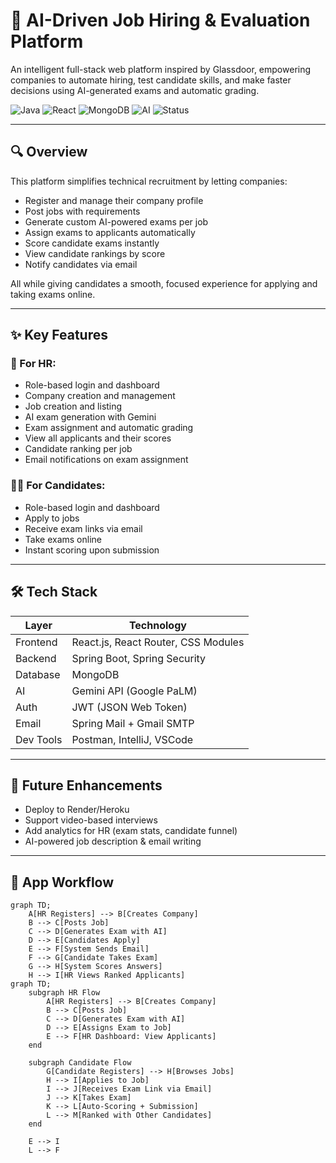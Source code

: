 # 🧠 AI-Driven Job Hiring & Evaluation Platform

An intelligent full-stack web platform inspired by Glassdoor, empowering companies to automate hiring, test candidate skills, and make faster decisions using AI-generated exams and automatic grading.

![Java](https://img.shields.io/badge/Backend-Java%20%7C%20Spring%20Boot-blue)
![React](https://img.shields.io/badge/Frontend-React.js-blueviolet)
![MongoDB](https://img.shields.io/badge/Database-MongoDB-green)
![AI](https://img.shields.io/badge/AI-Gemini%20API-red)
![Status](https://img.shields.io/badge/Project-Active-lightgrey)

---

## 🔍 Overview

This platform simplifies technical recruitment by letting companies:

- Register and manage their company profile
- Post jobs with requirements
- Generate custom AI-powered exams per job
- Assign exams to applicants automatically
- Score candidate exams instantly
- View candidate rankings by score
- Notify candidates via email

All while giving candidates a smooth, focused experience for applying and taking exams online.

---

## ✨ Key Features

### 🏢 For HR:
- Role-based login and dashboard
- Company creation and management
- Job creation and listing
- AI exam generation with Gemini
- Exam assignment and automatic grading
- View all applicants and their scores
- Candidate ranking per job
- Email notifications on exam assignment

### 👩‍💻 For Candidates:
- Role-based login and dashboard
- Apply to jobs
- Receive exam links via email
- Take exams online
- Instant scoring upon submission

---

## 🛠 Tech Stack

| Layer     | Technology                          |
|-----------|--------------------------------------|
| Frontend  | React.js, React Router, CSS Modules  |
| Backend   | Spring Boot, Spring Security         |
| Database  | MongoDB                              |
| AI        | Gemini API (Google PaLM)             |
| Auth      | JWT (JSON Web Token)                 |
| Email     | Spring Mail + Gmail SMTP             |
| Dev Tools | Postman, IntelliJ, VSCode            |

---
## 🔮 Future Enhancements

- Deploy to Render/Heroku
- Support video-based interviews
- Add analytics for HR (exam stats, candidate funnel)
- AI-powered job description & email writing

---

## 🧭 App Workflow

```mermaid
graph TD;
    A[HR Registers] --> B[Creates Company]
    B --> C[Posts Job]
    C --> D[Generates Exam with AI]
    D --> E[Candidates Apply]
    E --> F[System Sends Email]
    F --> G[Candidate Takes Exam]
    G --> H[System Scores Answers]
    H --> I[HR Views Ranked Applicants]
graph TD;
    subgraph HR Flow
        A[HR Registers] --> B[Creates Company]
        B --> C[Posts Job]
        C --> D[Generates Exam with AI]
        D --> E[Assigns Exam to Job]
        E --> F[HR Dashboard: View Applicants]
    end

    subgraph Candidate Flow
        G[Candidate Registers] --> H[Browses Jobs]
        H --> I[Applies to Job]
        I --> J[Receives Exam Link via Email]
        J --> K[Takes Exam]
        K --> L[Auto-Scoring + Submission]
        L --> M[Ranked with Other Candidates]
    end

    E --> I
    L --> F



